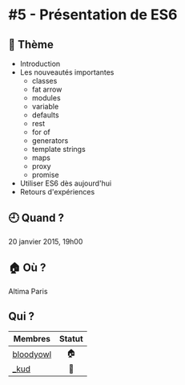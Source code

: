 # #5 - Présentation de ES6

## 💬 Thème

- Introduction
- Les nouveautés importantes
    - classes
    - fat arrow
    - modules
    - variable
    - defaults
    - rest
    - for of
    - generators
    - template strings
    - maps
    - proxy
    - promise
- Utiliser ES6 dès aujourd'hui
- Retours d'expériences

## 🕘 Quand ?

20 janvier 2015, 19h00

## 🏠 Où ?

Altima Paris

## Qui ?

Membres | Statut |
--------|:------:|
[bloodyowl](https://twitter.com/bloodyowl) | 🏠 |
[_kud](https://twitter.com/_kud) | 👮 |
